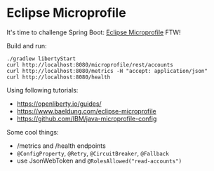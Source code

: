 # Eclipse Microprofile

It's time to challenge Spring Boot: [Eclipse Microprofile](https://microprofile.io) FTW!

Build and run:

    ./gradlew libertyStart
    curl http://localhost:8080/microprofile/rest/accounts
    curl http://localhost:8080/metrics -H "accept: application/json"
    curl http://localhost:8080/health


Using following tutorials:

* https://openliberty.io/guides/
* https://www.baeldung.com/eclipse-microprofile
* https://github.com/IBM/java-microprofile-config


Some cool things:

* /metrics and /health endpoints
* `@ConfigProperty`, `@Retry`, `@CircuitBreaker`, `@Fallback`
* use JsonWebToken and `@RolesAllowed("read-accounts")`
